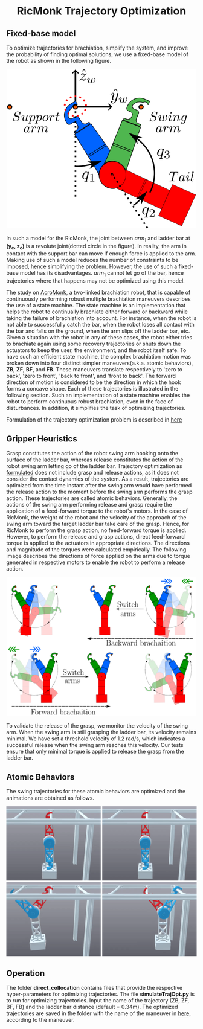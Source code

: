 <div align="center">

# RicMonk Trajectory Optimization
</div>

## Fixed-base model
To optimize trajectories for brachiation, simplify the system, and improve the probability of finding optimal solutions, we use a fixed-base model of the robot as shown in the following figure.


<div align="center">
<img width="500" src="data/model/ricMonkFullSchematic.png" />
</div>


In such a model for the RicMonk, the joint between $arm_1$ and ladder bar at $\mathbf{(y_{c}, z_{c})}$ is a revolute joint(dotted circle in the figure). In reality, the arm in contact with the support bar can move if enough force is applied to the arm. Making use of such a model reduces the number of constraints to be imposed, hence simplifying the problem. However, the use of such a fixed-base model has its disadvantages. $arm_1$ cannot let go of the bar, hence trajectories where that happens may not be optimized using this model.

The study on [AcroMonk](https://arxiv.org/abs/2305.08373), a two-linked brachiation robot, that is capable of continuously performing robust multiple brachiation maneuvers describes the use of a state machine. The state machine is an implementation that helps the robot to continually brachiate either forward or backward while taking the failure of brachiation into account. For instance, when the robot is not able to successfully catch the bar, when the robot loses all contact with the bar and falls on the ground, when the arm slips off the ladder bar, etc. Given a situation with the robot in any of these cases, the robot either tries to brachiate again using some recovery trajectories or shuts down the actuators to keep the user, the environment, and the robot itself safe. To have such an efficient state machine, the complex brachiation motion was broken down into four distinct simpler maneuvers(a.k.a. atomic behaviors), **ZB**, **ZF**, **BF**, and **FB**. These maneuvers translate respectively to 'zero to back', 'zero to front', 'back to front', and 'front to back'. The forward direction of motion is considered to be the direction in which the hook forms a concave shape. Each of these trajectories is illustrated in the following section. Such an implementation of a state machine enables the robot to perform continuous robust brachiation, even in the face of disturbances. In addition, it simplifies the task of optimizing trajectories. 

Formulation of the trajectory optimization problem is described in [here](formulation.md)

## Gripper Heuristics
Grasp constitutes the action of the robot swing arm hooking onto the surface of the ladder bar, whereas release constitutes the action of the robot swing arm letting go of the ladder bar. Trajectory optimization as [formulated](formulation.md) does not include grasp and release actions, as it does not consider the contact dynamics of the system. As a result, trajectories are optimized from the time instant after the swing arm would have performed the release action to the moment before the swing arm performs the grasp action. These trajectories are called atomic behaviors. Generally, the actions of the swing arm performing release and grasp require the application of a feed-forward torque to the robot's motors. In the case of RicMonk, the weight of the robot and the velocity of the approach of the swing arm toward the target ladder bar take care of the grasp. Hence, for RicMonk to perform the grasp action, no feed-forward torque is applied. However, to perform the release and grasp actions, direct feed-forward torque is applied to the actuators in appropriate directions. The directions and magnitude of the torques were calculated empirically. The following image describes the directions of force applied on the arms due to torque generated in respective motors to enable the robot to perform a release action.


<div align="center">
<img width="500" src="/hardware/imagesAndGifs/continuousBrachaition.png" />
</div>


To validate the release of the grasp, we monitor the velocity of the swing arm. When the swing arm is still grasping the ladder bar, its velocity remains minimal. We have set a threshold velocity of 1.2 rad/s, which indicates a successful release when the swing arm reaches this velocity. Our tests ensure that only minimal torque is applied to release the grasp from the ladder bar.


## Atomic Behaviors
The swing trajectories for these atomic behaviors are optimized and the animations are obtained as follows. 

<!-- <div align="center">
<img width="500" src="data/model/stateMachine.png" />
</div> -->

<div align="center">
<img width="250" src="hardware/imagesAndGifs/zb.gif" >
<img width="250" src="hardware/imagesAndGifs/zf.gif" >
<img width="250" src="hardware/imagesAndGifs/bf.gif" >
<img width="250" src="hardware/imagesAndGifs/fb.gif" >
</div>

<!---
<div align="center">
<img width="200" src="hardware/imagesAndGifs/ZB_ini_gif.gif" >
<img width="200" src="hardware/imagesAndGifs/ZF_ini_gif.gif" >
<img width="200" src="hardware/imagesAndGifs/BF_ini_gif.gif" >
<img width="200" src="hardware/imagesAndGifs/FB_ini_gif.gif" >
</div>
-->

## Operation
The folder **direct_collocation** contains files that provide the respective hyper-parameters for optimizing trajectories. The file **simulateTrajOpt.py** is to run for optimizing trajectories. Input the name of the trajectory (ZB, ZF, BF, FB) and the ladder bar distance (default = 0.34m). The optimized trajectories are saved in the folder with the name of the maneuver in [here](/data/trajectories/direct_collocation/), according to the maneuver.